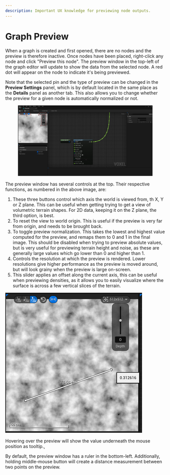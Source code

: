 ```yaml
---
description: Important UX knowledge for previewing node outputs.
---
```


# Graph Preview

When a graph is created and first opened, there are no nodes and the preview is therefore inactive. Once nodes have been placed, right-click any node and click "Preview this node". The preview window in the top-left of the graph editor will update to show the data from the selected node. A red dot will appear on the node to indicate it's being previewed.

Note that the selected pin and the type of preview can be changed in the **Preview Settings** panel, which is by default located in the same place as the **Details** panel as another tab.  This also allows you to change whether the preview for a given node is automatically normalized or not.

<figure><img src="../../../.gitbook/assets/PreviewPic.png" alt=""><figcaption></figcaption></figure>

The preview window has several controls at the top. Their respective functions, as numbered in the above image, are:

1. These three buttons control which axis the world is viewed from, th X, Y or Z plane. This can be useful when getting trying to get a view of volumetric terrain shapes. For 2D data, keeping it on the Z plane, the third option, is best.&#x20;
2. To reset the view to world origin. This is useful if the preview is very far from origin, and needs to be brought back.
3. To toggle preview normalization. This takes the lowest and highest value computed for the preview, and remaps them to 0 and 1 in the final image. This should be disabled when trying to preview absolute values, but is very useful for previewing terrain height and noise, as these are generally large values which go lower than 0 and higher than 1.
4. Controls the resolution at which the preview is rendered. Lower resolutions give higher performance as the preview is moved around, but will look grainy when the preview is large on-screen. &#x20;
5. This slider applies an offset along the current axis, this can be useful when previewing densities, as it allows you to easily visualize where the surface is across a few vertical slices of the terrain.

<img src="../../../.gitbook/assets/image (140).png" alt="" data-size="original">&#x20;

Hovering over the preview will show the value underneath the mouse position as tooltip.,

By default, the preview window has a ruler in the bottom-left. Additionally, holding middle-mouse button will create a distance measurement between two points on the preview.&#x20;
